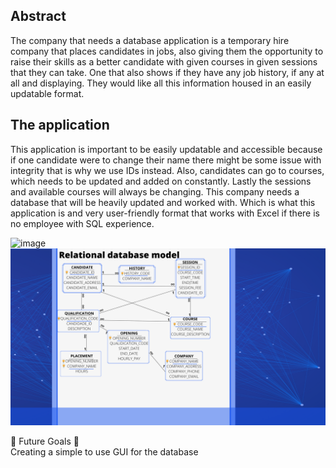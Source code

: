 ## **Abstract**
The company that needs a database application is a temporary hire company that places candidates in jobs, also giving them the opportunity to raise their skills as a better candidate with given courses in given sessions that they can take. One that also shows if they have any job history, if any at all and displaying.  They would like all this information housed in an easily updatable format.

## **The application**
This application is important to be easily updatable and accessible because if one candidate were to change their name there might be some issue with integrity that is why we use IDs instead. Also, candidates can go to courses, which needs to be updated and added on constantly. Lastly the sessions and available courses will always be changing. This company needs a database that will be heavily updated and worked with. Which is what this application is and very user-friendly format that works with Excel if there is no employee with SQL experience.

![image](https://user-images.githubusercontent.com/38010690/146120439-e700220e-d7da-40da-977d-b58057736745.png)
![image](https://github.com/AshleyJM-k/Temp_Candidate_finder/blob/main/Images/Relational%20database.png?raw=true)

 
🌟 Future Goals 🌟 <br>
Creating a simple to use GUI for the database 
